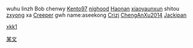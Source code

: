 wuhu
linzh
Bob
chenwy
[Kento97](https://github.com/Kento97)
[nighood](https://github.com/nighood)
[Haonan](https://github.com/Haonan-Zhang)
[xiaoyaunxun](https://github.com/xiaoyuanxun)
shitou
[zxyong](https://github.com/ZxyongYo)
xa
[Creeper](https://github.com/creeperwater)
gwh
name:aseekong
[Crizj](https://github.com/Crizj)
[ChengAnXu2014](https://github.com/ChengAnXu2014)
[Jackipan](https://github.com/Jackipan)


[xkk1](https://github.com/xkk1)  

[某文](https://github.com/zhongwencool)